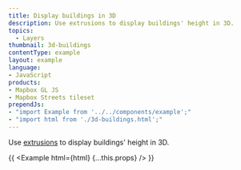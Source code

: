```yaml
---
title: Display buildings in 3D
description: Use extrusions to display buildings' height in 3D.
topics:
  - Layers
thumbnail: 3d-buildings
contentType: example
layout: example
language:
- JavaScript
products:
- Mapbox GL JS
- Mapbox Streets tileset
prependJs:
- "import Example from '../../components/example';"
- "import html from './3d-buildings.html';"
---
```


Use [extrusions](/maplibre-gl-js-docs/style-spec/layers/#fill-extrusion) to display buildings' height in 3D.

{{ <Example html={html} {...this.props} /> }}
